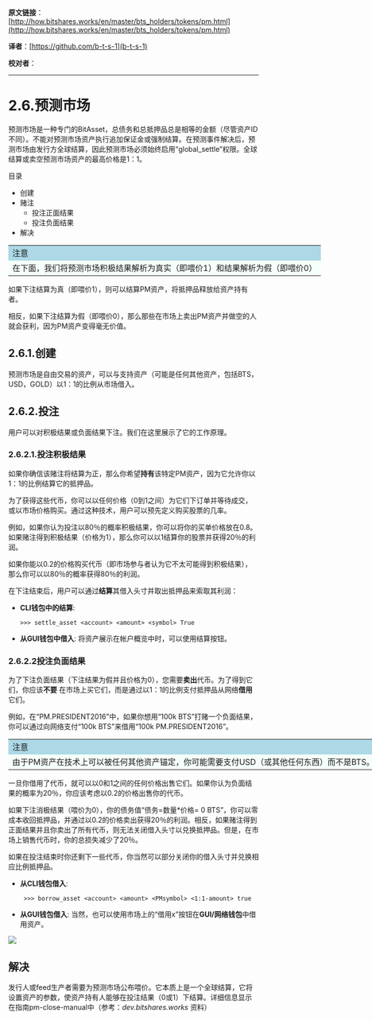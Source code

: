   **原文链接**：[http://how.bitshares.works/en/master/bts_holders/tokens/pm.html](http://how.bitshares.works/en/master/bts_holders/tokens/pm.html)
 
 **译者**：[https://github.com/b-t-s-1](b-t-s-1)
 
 **校对者**： 
  
***

2.6.预测市场
==========================

预测市场是一种专门的BitAsset，总债务和总抵押品总是相等的金额（尽管资产ID不同）。不能对预测市场资产执行追加保证金或强制结算。在预测事件解决后，预测市场由发行方全球结算，因此预测市场必须始终启用“global_settle”权限。全球结算或卖空预测市场资产的最高价格是1：1。

目录

* 创建
* 赌注
  - 投注正面结果
  - 投注负面结果
* 解决

 <table style="width: 750px;"><tbody>
    <tr>
        <td bgcolor="LightBlue">注意</td>
    </tr>
    <tr>
        <td bgcolor="MintCream">在下面，我们将预测市场积极结果解析为真实（即喂价1）和结果解析为假（即喂价0）</td>
    </tr>
</table>

如果下注结算为真（即喂价1），则可以结算PM资产，将抵押品释放给资产持有者。

相反，如果下注结算为假（即喂价0），那么那些在市场上卖出PM资产并做空的人就会获利，因为PM资产变得毫无价值。

2.6.1.创建
---------------

预测市场是自由交易的资产，可以与支持资产（可能是任何其他资产，包括BTS，USD，GOLD）以1：1的比例从市场借入。

2.6.2.投注
-------------

用户可以对积极结果或负面结果下注。我们在这里展示了它的工作原理。

### 2.6.2.1.投注积极结果


如果你确信该赌注将结算为正，那么你希望**持有**该特定PM资产，因为它允许你以1：1的比例结算它的抵押品。

为了获得这些代币，你可以以任何价格（0到1之间）为它们下订单并等待成交，或以市场价格购买。通过这种技术，用户可以预先定义购买股票的几率。

例如，如果你认为投注以80％的概率积极结果，你可以将你的买单价格放在0.8。如果赌注得到积极结果（价格为1），那么你可以以1结算你的股票并获得20％的利润。

如果你能以0.2的价格购买代币（即市场参与者认为它不太可能得到积极结果），那么你可以以80％的概率获得80％的利润。

在下注结束后，用户可以通过**结算**其借入头寸并取出抵押品来索取其利润：

* **CLI钱包中的结算**:

    `>>> settle_asset <account> <amount> <symbol> True`

* **从GUI钱包中借入**:
  将资产展示在帐户概览中时，可以使用结算按钮。

### 2.6.2.2投注负面结果


为了下注负面结果（下注结果为假并且价格为0），您需要**卖出**代币。为了得到它们，你应该**不要** 在市场上买它们，而是通过以1：1的比例支付抵押品从网络**借用**它们。

例如，在“PM.PRESIDENT2016”中，如果你想用“100k BTS”打赌一个负面结果，你可以通过向网络支付“100k BTS”来借用“100k PM.PRESIDENT2016”。

 <table style="width: 750px;"><tbody>
    <tr>
        <td bgcolor="LightBlue">注意</td>
    </tr>
    <tr>
        <td bgcolor="MintCream"> 由于PM资产在技术上可以被任何其他资产锚定，你可能需要支付USD（或其他任何东西）而不是BTS。</td>
    </tr>
</table>

一旦你借用了代币，就可以以0和1之间的任何价格出售它们。如果你认为负面结果的概率为20％，你应该考虑以0.2的价格出售你的代币。

如果下注消极结果（喂价为0），你的债务值“债务=数量*价格= 0 BTS”，你可以零成本收回抵押品，并通过以0.2的价格卖出获得20％的利润。相反，如果赌注得到正面结果并且你卖出了所有代币，则无法关闭借入头寸以兑换抵押品。但是，在市场上销售代币时，你的总损失减少了20％。

如果在投注结束时你还剩下一些代币，你当然可以部分关闭你的借入头寸并兑换相应比例抵押品。

* **从CLI钱包借入**:

    ` >>> borrow_asset <account> <amount> <PMsymbol> <1:1-amount> true`

* **从GUI钱包借入**:
  当然，也可以使用市场上的“借用x”按钮在**GUI/网络钱包**中借用资产。

![](http://how.bitshares.works/en/master/_images/pm-borrow-btn.png)

解决
-----------------

发行人或feed生产者需要为预测市场公布喂价。它本质上是一个全球结算，它将设置资产的参数，使资产持有人能够在投注结果（0或1）下结算。详细信息显示在指南pm-close-manual中（参考：*dev.bitshares.works* 资料）
